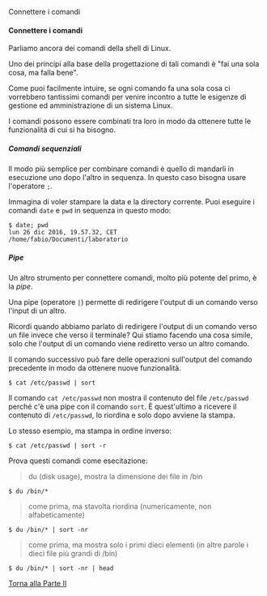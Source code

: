 Connettere i comandi


#### Connettere i comandi

Parliamo ancora dei comandi della shell di Linux.

Uno dei principi alla base della progettazione di tali comandi è "fai una sola cosa, ma falla bene".

Come puoi facilmente intuire, se ogni comando fa una sola cosa ci vorrebbero
tantissimi comandi per venire incontro a tutte le esigenze di gestione ed
amministrazione di un sistema Linux.

I comandi possono essere combinati tra loro in modo da ottenere tutte
le funzionalità di cui si ha bisogno.

##### Comandi sequenziali

Il modo più semplice per combinare comandi è quello di mandarli in
esecuzione uno dopo l'altro in sequenza.
In questo caso bisogna usare l'operatore `;`.

Immagina di voler stampare la data e la directory
corrente. Puoi eseguire i comandi `date` e `pwd` in sequenza in questo modo:

```
$ date; pwd
lun 26 dic 2016, 19.57.32, CET
/home/fabio/Documenti/laboratorio
```

##### Pipe

Un altro strumento per connettere comandi, molto più potente del primo, è la *pipe*.

Una pipe (operatore `|`) permette di redirigere l'output di un comando
verso l'input di un altro.

Ricordi quando abbiamo parlato di redirigere l'output di un comando verso
un file invece che verso il terminale? Qui stiamo facendo una cosa simile,
solo che l'output di un comando viene rediretto verso un altro comando.

Il comando successivo può fare delle operazioni sull'output del
comando precedente in modo da ottenere nuove funzionalità.

```
$ cat /etc/passwd | sort
```

Il comando `cat /etc/passwd` non mostra il contenuto del file `/etc/passwd`
perché c'è una pipe con il comando `sort`. &Egrave; quest'ultimo a ricevere
il contenuto di `/etc/passwd`, lo riordina e solo dopo avviene la stampa.

Lo stesso esempio, ma stampa in ordine inverso:

```
$ cat /etc/passwd | sort -r
```

Prova questi comandi come esecitazione:

> du (disk usage), mostra la dimensione dei file in /bin

```
$ du /bin/*
```

> come prima, ma stavolta riordina (numericamente, non alfabeticamente)

```
$ du /bin/* | sort -nr
```

> come prima, ma mostra solo i primi dieci elementi
(in altre parole i dieci file più grandi di /bin)

```
$ du /bin/* | sort -nr | head
```

<a href="/activities/2">Torna alla Parte II</a>
